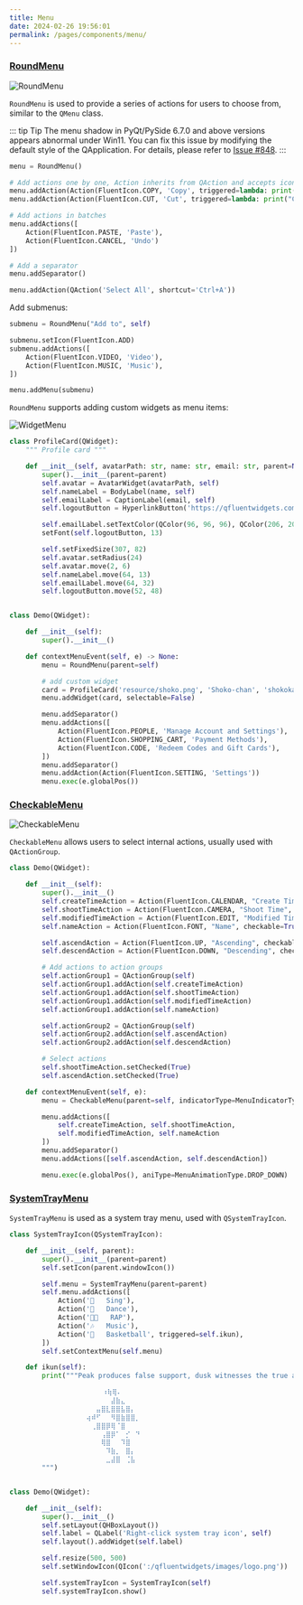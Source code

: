```yaml
---
title: Menu
date: 2024-02-26 19:56:01
permalink: /pages/components/menu/
---
```


### [RoundMenu](https://pyqt-fluent-widgets.readthedocs.io/en/latest/autoapi/qfluentwidgets/components/widgets/menu/index.html#qfluentwidgets.components.widgets.menu.RoundMenu)

![RoundMenu](/img/components/menu/RoundMenu.png)

`RoundMenu` is used to provide a series of actions for users to choose from, similar to the `QMenu` class.

::: tip Tip
The menu shadow in PyQt/PySide 6.7.0 and above versions appears abnormal under Win11. You can fix this issue by modifying the default style of the QApplication. For details, please refer to [Issue #848](https://github.com/zhiyiYo/PyQt-Fluent-Widgets/issues/848).
:::

```python
menu = RoundMenu()

# Add actions one by one, Action inherits from QAction and accepts icons of type FluentIconBase
menu.addAction(Action(FluentIcon.COPY, 'Copy', triggered=lambda: print("Copy successful")))
menu.addAction(Action(FluentIcon.CUT, 'Cut', triggered=lambda: print("Cut successful")))

# Add actions in batches
menu.addActions([
    Action(FluentIcon.PASTE, 'Paste'),
    Action(FluentIcon.CANCEL, 'Undo')
])

# Add a separator
menu.addSeparator()

menu.addAction(QAction('Select All', shortcut='Ctrl+A'))
```

Add submenus:

```python
submenu = RoundMenu("Add to", self)

submenu.setIcon(FluentIcon.ADD)
submenu.addActions([
    Action(FluentIcon.VIDEO, 'Video'),
    Action(FluentIcon.MUSIC, 'Music'),
])

menu.addMenu(submenu)
```

`RoundMenu` supports adding custom widgets as menu items:

![WidgetMenu](/img/components/menu/WidgetMenu.png)

```python
class ProfileCard(QWidget):
    """ Profile card """

    def __init__(self, avatarPath: str, name: str, email: str, parent=None):
        super().__init__(parent=parent)
        self.avatar = AvatarWidget(avatarPath, self)
        self.nameLabel = BodyLabel(name, self)
        self.emailLabel = CaptionLabel(email, self)
        self.logoutButton = HyperlinkButton('https://qfluentwidgets.com/', 'Logout', self)

        self.emailLabel.setTextColor(QColor(96, 96, 96), QColor(206, 206, 206))
        setFont(self.logoutButton, 13)

        self.setFixedSize(307, 82)
        self.avatar.setRadius(24)
        self.avatar.move(2, 6)
        self.nameLabel.move(64, 13)
        self.emailLabel.move(64, 32)
        self.logoutButton.move(52, 48)


class Demo(QWidget):

    def __init__(self):
        super().__init__()

    def contextMenuEvent(self, e) -> None:
        menu = RoundMenu(parent=self)

        # add custom widget
        card = ProfileCard('resource/shoko.png', 'Shoko-chan', 'shokokawaii@outlook.com', menu)
        menu.addWidget(card, selectable=False)

        menu.addSeparator()
        menu.addActions([
            Action(FluentIcon.PEOPLE, 'Manage Account and Settings'),
            Action(FluentIcon.SHOPPING_CART, 'Payment Methods'),
            Action(FluentIcon.CODE, 'Redeem Codes and Gift Cards'),
        ])
        menu.addSeparator()
        menu.addAction(Action(FluentIcon.SETTING, 'Settings'))
        menu.exec(e.globalPos())
```

### [CheckableMenu](https://pyqt-fluent-widgets.readthedocs.io/en/latest/autoapi/qfluentwidgets/components/widgets/menu/index.html#qfluentwidgets.components.widgets.menu.CheckableMenu)

![CheckableMenu](/img/components/menu/CheckableMenu.png)

`CheckableMenu` allows users to select internal actions, usually used with `QActionGroup`.

```python
class Demo(QWidget):

    def __init__(self):
        super().__init__()
        self.createTimeAction = Action(FluentIcon.CALENDAR, "Create Time", checkable=True)
        self.shootTimeAction = Action(FluentIcon.CAMERA, "Shoot Time", checkable=True)
        self.modifiedTimeAction = Action(FluentIcon.EDIT, "Modified Time", checkable=True)
        self.nameAction = Action(FluentIcon.FONT, "Name", checkable=True)

        self.ascendAction = Action(FluentIcon.UP, "Ascending", checkable=True)
        self.descendAction = Action(FluentIcon.DOWN, "Descending", checkable=True)

        # Add actions to action groups
        self.actionGroup1 = QActionGroup(self)
        self.actionGroup1.addAction(self.createTimeAction)
        self.actionGroup1.addAction(self.shootTimeAction)
        self.actionGroup1.addAction(self.modifiedTimeAction)
        self.actionGroup1.addAction(self.nameAction)

        self.actionGroup2 = QActionGroup(self)
        self.actionGroup2.addAction(self.ascendAction)
        self.actionGroup2.addAction(self.descendAction)

        # Select actions
        self.shootTimeAction.setChecked(True)
        self.ascendAction.setChecked(True)

    def contextMenuEvent(self, e):
        menu = CheckableMenu(parent=self, indicatorType=MenuIndicatorType.RADIO)

        menu.addActions([
            self.createTimeAction, self.shootTimeAction,
            self.modifiedTimeAction, self.nameAction
        ])
        menu.addSeparator()
        menu.addActions([self.ascendAction, self.descendAction])

        menu.exec(e.globalPos(), aniType=MenuAnimationType.DROP_DOWN)
```

### [SystemTrayMenu](https://pyqt-fluent-widgets.readthedocs.io/en/latest/autoapi/qfluentwidgets/components/widgets/menu/index.html#qfluentwidgets.components.widgets.menu.SystemTrayMenu)

`SystemTrayMenu` is used as a system tray menu, used with `QSystemTrayIcon`.

```python
class SystemTrayIcon(QSystemTrayIcon):

    def __init__(self, parent):
        super().__init__(parent=parent)
        self.setIcon(parent.windowIcon())

        self.menu = SystemTrayMenu(parent=parent)
        self.menu.addActions([
            Action('🎤   Sing'),
            Action('🕺   Dance'),
            Action('🤘🏼   RAP'),
            Action('🎶   Music'),
            Action('🏀   Basketball', triggered=self.ikun),
        ])
        self.setContextMenu(self.menu)

    def ikun(self):
        print("""Peak produces false support, dusk witnesses the true apostle 🏀

                       ⠰⢷⢿⠄
                   ⠀⠀⠀⠀⠀⣼⣷⣄
                   ⠀⠀⣤⣿⣇⣿⣿⣧⣿⡄
                   ⢴⠾⠋⠀⠀⠻⣿⣷⣿⣿⡀
                   ⠀⢀⣿⣿⡿⢿⠈⣿
                   ⠀⠀⠀⢠⣿⡿⠁⠀⡊⠀⠙
                   ⠀⠀⠀⢿⣿⠀⠀⠹⣿
                   ⠀⠀⠀⠀⠹⣷⡀⠀⣿⡄
                   ⠀⠀⠀⠀⣀⣼⣿⠀⢈⣧
        """)


class Demo(QWidget):

    def __init__(self):
        super().__init__()
        self.setLayout(QHBoxLayout())
        self.label = QLabel('Right-click system tray icon', self)
        self.layout().addWidget(self.label)

        self.resize(500, 500)
        self.setWindowIcon(QIcon(':/qfluentwidgets/images/logo.png'))

        self.systemTrayIcon = SystemTrayIcon(self)
        self.systemTrayIcon.show()

```
